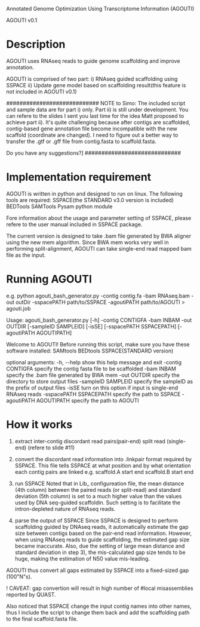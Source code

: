 Annotated Genome Optimization Using Transcriptome Information (AGOUTI)

AGOUTI v0.1 

Description
=======================
AGOUTI uses RNAseq reads to guide genome scaffolding and improve annotation.

AGOUTI is comprised of two part:
    i)  RNAseq guided scaffolding using SSPACE
    ii) Update gene model based on scaffolding result(this feature is not 
        included in AGOUTI v0.1)

############################
NOTE to Simo:
The included script and sample data are for part i) only. Part ii) is still 
under development. You can refere to the slides I sent you last time for the 
idea Matt proposed to achieve part ii). It's quite challenging because after 
contigs are scaffolded, contig-based gene annotation file become incompatible
with the new scaffold (coordinate are changed). I need to figure out a better
way to transfer the .gtf or .gff file from contig.fasta to scaffold.fasta. 

Do you have any suggestions?]
#############################


Implementation requirement
==========================
AGOUTI is written in python and designed to run on linux. The following tools
are required:
    SSPACE(the STANDARD v3.0 version is included)
    BEDTools
    SAMTools
    Pysam python module

Fore information about the usage and parameter setting of SSPACE, please
refere to the user manual included in SSPACE package.

The current version is designed to take .bam file generated by BWA aligner using 
the new mem algorithm. Since BWA mem works very well in performing split-alignment,
AGOUTI can take single-end read mapped bam file as the input.


Running AGOUTI
==========================
e.g. python agouti_bash_generator.py -contig contig.fa  -bam RNAseq.bam   -out outDir   -sspacePATH path/to/SSPACE  -agoutiPATH path/to/AGOUTI  > agouti.job


Usage: agouti_bash_generator.py [-h] -contig CONTIGFA -bam INBAM -out OUTDIR
                                [-sampleID SAMPLEID] [-isSE]
                                [-sspacePATH SSPACEPATH]
                                [-agoutiPATH AGOUTIPATH]

Welcome to AGOUTI! Before running this script, make sure you have these
software installed: SAMtools BEDtools SSPACE(STANDARD version)

optional arguments:
  -h, --help            show this help message and exit
  -contig CONTIGFA      specify the contig fasta file to be scaffolded
  -bam INBAM            specify the .bam file generated by BWA mem
  -out OUTDIR           specify the directory to store output files
  -sampleID SAMPLEID    specify the sampleID as the prefix of output files
  -isSE                 turn on this option if input is single-end RNAseq
                        reads
  -sspacePATH SSPACEPATH
                        specify the path to SSPACE
  -agoutiPATH AGOUTIPATH
                        specify the path to AGOUTI


How it works
==================================

1) extract inter-contig discordant read pairs(pair-end) split read (single-end)
(refere to slide #11)

2) convert the discordant read information into .linkpair format required by SSPACE.
This file tells SSPACE at what position and by what orientation  each contig pairs are linked
   e.g.   scaffold.A    start   end    scaffold.B   start   end

3) run SSPACE
Noted that in Lib_ configureation file, the  mean distance (4th column) between the
paired reads (or split-read) and standard deviation (5th column) is set  to a much higher 
value than the values used by DNA seq-guided scaffoldin.  Such setting is to facilitate the
intron-depleted nature of RNAseq reads.

4) parse the output of SSPACE
Since SSPACE is designed to perform scaffolding guided by DNAseq reads, it automatically estimate
the gap size between contigs based on the pair-end read information. However, when using RNAseq reads
to guide scaffolding, the estimated gap size became inaccurate. Also, due the setting of large mean distance
and standard deviation in step 3), the mis-calculated gap size tends to be huge, making the estimation of 
N50 value mis-leading.

AGOUTI thus convert all gaps estimated by SSPACE into a fixed-sized gap (100"N"s). 

! CAVEAT: gap convertion will result in high number of #local misassemblies reported by QUAST.

Also noticed that SSPACE change the input contig names into other names, thus I include the script
to change them back and add the scaffolding path to the final scaffold.fasta file.


